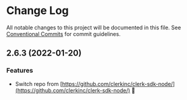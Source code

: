 # Change Log

All notable changes to this project will be documented in this file.
See [Conventional Commits](https://conventionalcommits.org) for commit guidelines.

## 2.6.3 (2022-01-20)


### Features

* Switch repo from [https://github.com/clerkinc/clerk-sdk-node/](https://github.com/clerkinc/clerk-sdk-node/)  🎊